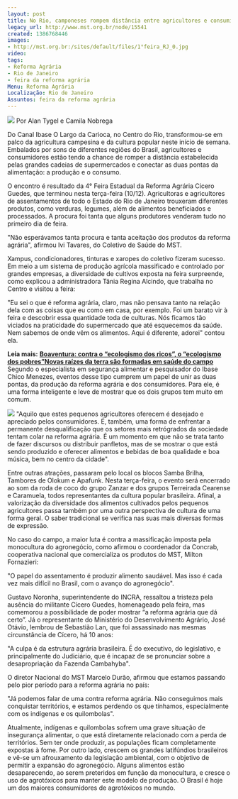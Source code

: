 ```yaml
---
layout: post
title: No Rio, camponeses rompem distância entre agricultores e consumidores
legacy_url: http://www.mst.org.br/node/15541
created: 1386768446
images:
- http://mst.org.br:/sites/default/files/1°feira_RJ_0.jpg
video: 
tags:
- Reforma Agrária
- Rio de Janeiro
- feira da reforma agrária
Menu: Reforma Agrária
Localização: Rio de Janeiro
Assuntos: feira da reforma agrária
---
```



![](/sites/default/files/1%C2%B0feira_RJ_0.jpg)
Por Alan Tygel e Camila Nobrega

Do Canal Ibase
O Largo da Carioca, no Centro do Rio, transformou-se em palco da agricultura campesina e da cultura popular neste início de semana. Embalados por sons de diferentes regiões do Brasil, agricultores e consumidores estão tendo a chance de romper a distância estabelecida pelas grandes cadeias de supermercados e conectar as duas pontas da alimentação: a produção e o consumo.


O encontro é resultado da 4° Feira Estadual da Reforma Agrária Cícero Guedes, que terminou nesta terça-feira (10/12). Agricultoras e agricultores de assentamentos de todo o Estado do Rio de Janeiro trouxeram diferentes produtos, como verduras, legumes, além de alimentos beneficiados e processados. A procura foi tanta que alguns produtores venderam tudo no primeiro dia de feira.


"Não esperávamos tanta procura e tanta aceitação dos produtos da reforma agrária", afirmou Ivi Tavares, do Coletivo de Saúde do MST.


Xampus, condicionadores, tinturas e xaropes do coletivo fizeram sucesso. Em meio a um sistema de produção agrícola massificado e controlado por grandes empresas, a diversidade de cultivos exposta na feira surpreende, como explicou a administradora Tânia Regina Alcindo, que trabalha no Centro e visitou a feira:


"Eu sei o que é reforma agrária, claro, mas não pensava tanto na relação dela com as coisas que eu como em casa, por exemplo. Foi um barato vir à feira e descobrir essa quantidade toda de culturas. Nós ficamos tão viciados na praticidade do supermercado que até esquecemos da saúde. Nem sabemos de onde vêm os alimentos. Aqui é diferente, adorei" contou ela.


**Leia mais:**
[**Boaventura: contra o “ecologismo dos ricos”, o “ecologismo dos pobres”**](http://www.mst.org.br/node/15540)[**Novas raízes da terra são formadas em saúde do campo**](http://www.mst.org.br/node/15523)
Segundo o especialista em segurança alimentar e pesquisador do Ibase Chico Menezes, eventos desse tipo cumprem um papel de unir as duas pontas, da produção da reforma agrária e dos consumidores. Para ele, é uma forma inteligente e leve de mostrar que os dois grupos tem muito em comum.

![](/sites/default/files/feira_RJ_II_0.jpg)
"Aquilo que estes pequenos agricultores oferecem é desejado e apreciado pelos consumidores. É, também, uma forma de enfrentar a permanente desqualificação que os setores mais retrógrados da sociedade tentam colar na reforma agrária. É um momento em que não se trata tanto de fazer discursos ou distribuir panfletos, mas de se mostrar o que está sendo produzido e oferecer alimentos e bebidas de boa qualidade e boa música, bem no centro da cidade".


Entre outras atrações, passaram pelo local os blocos Samba Brilha, Tambores de Olokum e Apafunk. Nesta terça-feira, o evento será encerrado ao som da roda de coco do grupo Zanzar e dos grupos Terreirada Cearense e Caramuela, todos representantes da cultura popular brasileira. Afinal, a valorização da diversidade dos alimentos cultivados pelos pequenos agricultores passa também por uma outra perspectiva de cultura de uma forma geral. O saber tradicional se verifica nas suas mais diversas formas de expressão.


No caso do campo, a maior luta é contra a massificação imposta pela monocultura do agronegócio, como afirmou o coordenador da Concrab, cooperativa nacional que comercializa os produtos do MST, Milton Fornazieri:


"O papel do assentamento é produzir alimento saudável. Mas isso é cada vez mais difícil no Brasil, com o avanço do agronegócio".


Gustavo Noronha, superintendente do INCRA, ressaltou a tristeza pela ausência do militante Cícero Guedes, homenageado pela feira, mas comemorou a possibilidade de poder mostrar “a reforma agrária que dá certo”. Já o representante do Ministério do Desenvolvimento Agrário, José Otávio, lembrou de Sebastião Lan, que foi assassinado nas mesmas circunstância de Cícero, há 10 anos:


"A culpa é da estrutura agrária brasileira. É do executivo, do legislativo, e principalmente do Judiciário, que é incapaz de se pronunciar sobre a desapropriação da Fazenda Cambahyba".


O diretor Nacional do MST Marcelo Durão, afirmou que estamos passando pelo pior período para a reforma agrária no país:


"Já podemos falar de uma contra reforma agrária. Não conseguimos mais conquistar territórios, e estamos perdendo os que tínhamos, especialmente com os indígenas e os quilombolas".


Atualmente, indígenas e quilombolas sofrem uma grave situação de insegurança alimentar, o que está diretamente relacionado com a perda de territórios. Sem ter onde produzir, as populações ficam completamente expostas à fome. Por outro lado, crescem os grandes latifúndios brasileiros e vê-se um afrouxamento da legislação ambiental, com o objetivo de permitir a expansão do agronegócio. Alguns alimentos estão desaparecendo, ao serem preteridos em função da monocultura, e cresce o uso de agrotóxicos para manter este modelo de produção. O Brasil é hoje um dos maiores consumidores de agrotóxicos no mundo.
